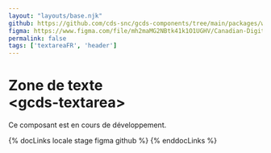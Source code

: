 ```yaml
---
layout: "layouts/base.njk"
github: https://github.com/cds-snc/gcds-components/tree/main/packages/web/src/components/gcds-textarea
figma: https://www.figma.com/file/mh2maMG2NBtk41k1O1UGHV/Canadian-Digital-Service%E2%80%A8---GC-Design-System?node-id=856%3A2774&t=CNFu5vZBMMrGho6u-0
permalink: false
tags: ['textareaFR', 'header']
---
```


# Zone de texte <br>&lt;gcds-textarea&gt;

Ce composant est en cours de développement.

{% docLinks locale stage figma github %}
{% enddocLinks %}

<br/>
